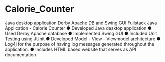 # Calorie_Counter
Java desktop application Derby Apache DB and Swing GUI
Fullstack Java Application - Calorie Counter
●	Developed Java desktop application
●	Used Derby Apache database
●	Implemented Swing GUI
●	Included Unit Testing using JUnit
●	Developed Model - View - Viewmodel architecture
●	Log4j for the purpose of having log messages generated throughout the application.
●	Includes HTML based website that serves as API documentation
